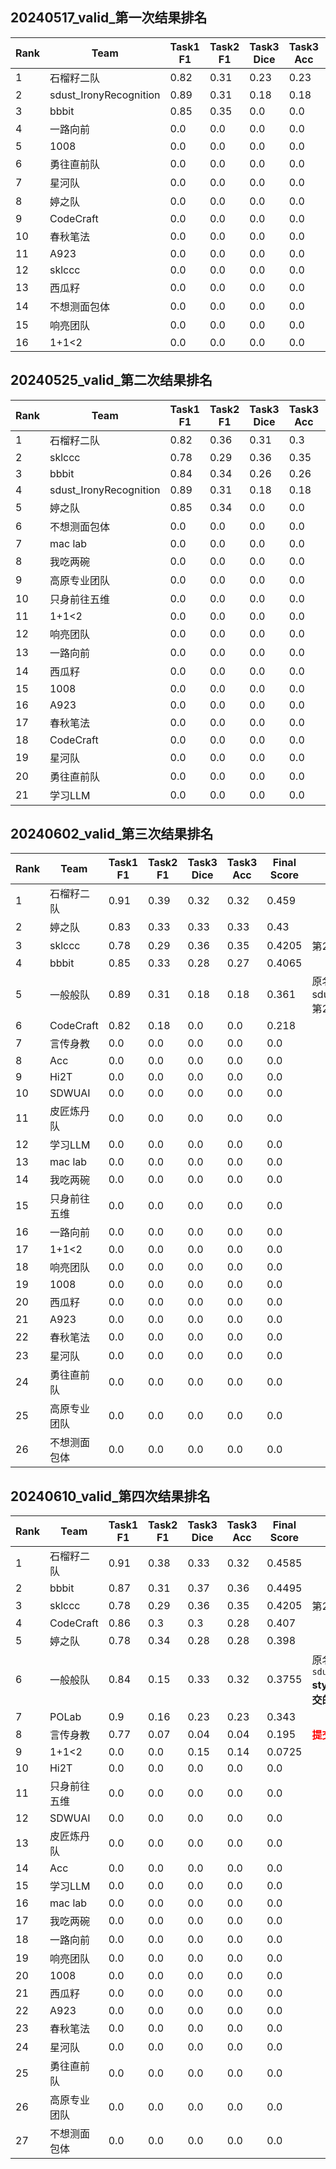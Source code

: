## 20240517_valid_第一次结果排名

| Rank | Team                   | Task1 F1 | Task2 F1 | Task3 Dice | Task3 Acc | Final Score | Note |
| ---- | ---------------------- | -------- | -------- | ---------- | --------- | ----------- | ---- |
| 1    | 石榴籽二队             | 0.82     | 0.31     | 0.23       | 0.23      | 0.372       |      |
| 2    | sdust_IronyRecognition | 0.89     | 0.31     | 0.18       | 0.18      | 0.361       |      |
| 3    | bbbit                  | 0.85     | 0.35     | 0.0        | 0.0       | 0.275       |      |
| 4    | 一路向前               | 0.0      | 0.0      | 0.0        | 0.0       | 0.0         |      |
| 5    | 1008                   | 0.0      | 0.0      | 0.0        | 0.0       | 0.0         |      |
| 6    | 勇往直前队             | 0.0      | 0.0      | 0.0        | 0.0       | 0.0         |      |
| 7    | 星河队                 | 0.0      | 0.0      | 0.0        | 0.0       | 0.0         |      |
| 8    | 婷之队                 | 0.0      | 0.0      | 0.0        | 0.0       | 0.0         |      |
| 9    | CodeCraft              | 0.0      | 0.0      | 0.0        | 0.0       | 0.0         |      |
| 10   | 春秋笔法               | 0.0      | 0.0      | 0.0        | 0.0       | 0.0         |      |
| 11   | A923                   | 0.0      | 0.0      | 0.0        | 0.0       | 0.0         |      |
| 12   | sklccc                 | 0.0      | 0.0      | 0.0        | 0.0       | 0.0         |      |
| 13   | 西瓜籽                 | 0.0      | 0.0      | 0.0        | 0.0       | 0.0         |      |
| 14   | 不想测面包体           | 0.0      | 0.0      | 0.0        | 0.0       | 0.0         |      |
| 15   | 响亮团队               | 0.0      | 0.0      | 0.0        | 0.0       | 0.0         |      |
| 16   | 1+1<2                  | 0.0      | 0.0      | 0.0        | 0.0       | 0.0         |      |

## 20240525_valid_第二次结果排名

| Rank | Team                   | Task1 F1 | Task2 F1 | Task3 Dice | Task3 Acc | Final Score | Note |
| ---- | ---------------------- | -------- | -------- | ---------- | --------- | ----------- | ---- |
| 1    | 石榴籽二队             | 0.82     | 0.36     | 0.31       | 0.3       | 0.4245      |      |
| 2    | sklccc                 | 0.78     | 0.29     | 0.36       | 0.35      | 0.4205      |      |
| 3    | bbbit                  | 0.84     | 0.34     | 0.26       | 0.26      | 0.4         |      |
| 4    | sdust_IronyRecognition | 0.89     | 0.31     | 0.18       | 0.18      | 0.361       |      |
| 5    | 婷之队                 | 0.85     | 0.34     | 0.0        | 0.0       | 0.272       |      |
| 6    | 不想测面包体           | 0.0      | 0.0      | 0.0        | 0.0       | 0.0         |      |
| 7    | mac lab                | 0.0      | 0.0      | 0.0        | 0.0       | 0.0         |      |
| 8    | 我吃两碗               | 0.0      | 0.0      | 0.0        | 0.0       | 0.0         |      |
| 9    | 高原专业团队           | 0.0      | 0.0      | 0.0        | 0.0       | 0.0         |      |
| 10   | 只身前往五维           | 0.0      | 0.0      | 0.0        | 0.0       | 0.0         |      |
| 11   | 1+1<2                  | 0.0      | 0.0      | 0.0        | 0.0       | 0.0         |      |
| 12   | 响亮团队               | 0.0      | 0.0      | 0.0        | 0.0       | 0.0         |      |
| 13   | 一路向前               | 0.0      | 0.0      | 0.0        | 0.0       | 0.0         |      |
| 14   | 西瓜籽                 | 0.0      | 0.0      | 0.0        | 0.0       | 0.0         |      |
| 15   | 1008                   | 0.0      | 0.0      | 0.0        | 0.0       | 0.0         |      |
| 16   | A923                   | 0.0      | 0.0      | 0.0        | 0.0       | 0.0         |      |
| 17   | 春秋笔法               | 0.0      | 0.0      | 0.0        | 0.0       | 0.0         |      |
| 18   | CodeCraft              | 0.0      | 0.0      | 0.0        | 0.0       | 0.0         |      |
| 19   | 星河队                 | 0.0      | 0.0      | 0.0        | 0.0       | 0.0         |      |
| 20   | 勇往直前队             | 0.0      | 0.0      | 0.0        | 0.0       | 0.0         |      |
| 21   | 学习LLM                | 0.0      | 0.0      | 0.0        | 0.0       | 0.0         |      |

## 20240602_valid_第三次结果排名

| Rank | Team         | Task1 F1 | Task2 F1 | Task3 Dice | Task3 Acc | Final Score | Note                                           |
| ---- | ------------ | -------- | -------- | ---------- | --------- | ----------- | ---------------------------------------------- |
| 1    | 石榴籽二队   | 0.91     | 0.39     | 0.32       | 0.32      | 0.459       |                                                |
| 2    | 婷之队       | 0.83     | 0.33     | 0.33       | 0.33      | 0.43        |                                                |
| 3    | sklccc       | 0.78     | 0.29     | 0.36       | 0.35      | 0.4205      | 第2次提交结果                                  |
| 4    | bbbit        | 0.85     | 0.33     | 0.28       | 0.27      | 0.4065      |                                                |
| 5    | 一般般队     | 0.89     | 0.31     | 0.18       | 0.18      | 0.361       | 原名: sdust_IronyRecognition<br/>第2次提交结果 |
| 6    | CodeCraft    | 0.82     | 0.18     | 0.0        | 0.0       | 0.218       |                                                |
| 7    | 言传身教     | 0.0      | 0.0      | 0.0        | 0.0       | 0.0         |                                                |
| 8    | Acc          | 0.0      | 0.0      | 0.0        | 0.0       | 0.0         |                                                |
| 9    | Hi2T         | 0.0      | 0.0      | 0.0        | 0.0       | 0.0         |                                                |
| 10   | SDWUAI       | 0.0      | 0.0      | 0.0        | 0.0       | 0.0         |                                                |
| 11   | 皮匠炼丹队   | 0.0      | 0.0      | 0.0        | 0.0       | 0.0         |                                                |
| 12   | 学习LLM      | 0.0      | 0.0      | 0.0        | 0.0       | 0.0         |                                                |
| 13   | mac lab      | 0.0      | 0.0      | 0.0        | 0.0       | 0.0         |                                                |
| 14   | 我吃两碗     | 0.0      | 0.0      | 0.0        | 0.0       | 0.0         |                                                |
| 15   | 只身前往五维 | 0.0      | 0.0      | 0.0        | 0.0       | 0.0         |                                                |
| 16   | 一路向前     | 0.0      | 0.0      | 0.0        | 0.0       | 0.0         |                                                |
| 17   | 1+1<2        | 0.0      | 0.0      | 0.0        | 0.0       | 0.0         |                                                |
| 18   | 响亮团队     | 0.0      | 0.0      | 0.0        | 0.0       | 0.0         |                                                |
| 19   | 1008         | 0.0      | 0.0      | 0.0        | 0.0       | 0.0         |                                                |
| 20   | 西瓜籽       | 0.0      | 0.0      | 0.0        | 0.0       | 0.0         |                                                |
| 21   | A923         | 0.0      | 0.0      | 0.0        | 0.0       | 0.0         |                                                |
| 22   | 春秋笔法     | 0.0      | 0.0      | 0.0        | 0.0       | 0.0         |                                                |
| 23   | 星河队       | 0.0      | 0.0      | 0.0        | 0.0       | 0.0         |                                                |
| 24   | 勇往直前队   | 0.0      | 0.0      | 0.0        | 0.0       | 0.0         |                                                |
| 25   | 高原专业团队 | 0.0      | 0.0      | 0.0        | 0.0       | 0.0         |                                                |
| 26   | 不想测面包体 | 0.0      | 0.0      | 0.0        | 0.0       | 0.0         |                                                |

## 20240610_valid_第四次结果排名

| Rank | Team         | Task1 F1 | Task2 F1 | Task3 Dice | Task3 Acc | Final Score | Note                                                         |
| ---- | ------------ | -------- | -------- | ---------- | --------- | ----------- | ------------------------------------------------------------ |
| 1    | 石榴籽二队   | 0.91     | 0.38     | 0.33       | 0.32      | 0.4585      |                                                              |
| 2    | bbbit        | 0.87     | 0.31     | 0.37       | 0.36      | 0.4495      |                                                              |
| 3    | sklccc       | 0.78     | 0.29     | 0.36       | 0.35      | 0.4205      | 第2次提交结果                                                |
| 4    | CodeCraft    | 0.86     | 0.3      | 0.3        | 0.28      | 0.407       |                                                              |
| 5    | 婷之队       | 0.78     | 0.34     | 0.28       | 0.28      | 0.398       |                                                              |
| 6    | 一般般队     | 0.84     | 0.15     | 0.33       | 0.32      | 0.3755      | 原名: `sdust_IronyRecognition`<br/><strong> style="color: red;">提交的文件缺数据</strong> |
| 7    | POLab        | 0.9      | 0.16     | 0.23       | 0.23      | 0.343       |                                                              |
| 8    | 言传身教     | 0.77     | 0.07     | 0.04       | 0.04      | 0.195       | <strong style="color: red;">提交的文件缺数据</strong>        |
| 9    | 1+1<2        | 0.0      | 0.0      | 0.15       | 0.14      | 0.0725      |                                                              |
| 10   | Hi2T         | 0.0      | 0.0      | 0.0        | 0.0       | 0.0         |                                                              |
| 11   | 只身前往五维 | 0.0      | 0.0      | 0.0        | 0.0       | 0.0         |                                                              |
| 12   | SDWUAI       | 0.0      | 0.0      | 0.0        | 0.0       | 0.0         |                                                              |
| 13   | 皮匠炼丹队   | 0.0      | 0.0      | 0.0        | 0.0       | 0.0         |                                                              |
| 14   | Acc          | 0.0      | 0.0      | 0.0        | 0.0       | 0.0         |                                                              |
| 15   | 学习LLM      | 0.0      | 0.0      | 0.0        | 0.0       | 0.0         |                                                              |
| 16   | mac lab      | 0.0      | 0.0      | 0.0        | 0.0       | 0.0         |                                                              |
| 17   | 我吃两碗     | 0.0      | 0.0      | 0.0        | 0.0       | 0.0         |                                                              |
| 18   | 一路向前     | 0.0      | 0.0      | 0.0        | 0.0       | 0.0         |                                                              |
| 19   | 响亮团队     | 0.0      | 0.0      | 0.0        | 0.0       | 0.0         |                                                              |
| 20   | 1008         | 0.0      | 0.0      | 0.0        | 0.0       | 0.0         |                                                              |
| 21   | 西瓜籽       | 0.0      | 0.0      | 0.0        | 0.0       | 0.0         |                                                              |
| 22   | A923         | 0.0      | 0.0      | 0.0        | 0.0       | 0.0         |                                                              |
| 23   | 春秋笔法     | 0.0      | 0.0      | 0.0        | 0.0       | 0.0         |                                                              |
| 24   | 星河队       | 0.0      | 0.0      | 0.0        | 0.0       | 0.0         |                                                              |
| 25   | 勇往直前队   | 0.0      | 0.0      | 0.0        | 0.0       | 0.0         |                                                              |
| 26   | 高原专业团队 | 0.0      | 0.0      | 0.0        | 0.0       | 0.0         |                                                              |
| 27   | 不想测面包体 | 0.0      | 0.0      | 0.0        | 0.0       | 0.0         |                                                              |